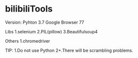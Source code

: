 # bilibiliTools

Version:
Pyhton 3.7
Google Browser 77 

Libs
1.selenium
2.PIL(pillow)
3.Beautifulsoup4

Others
1.chromedriver 

TIP:
1.Do not use Python 2+.There will be scrambling problems.
